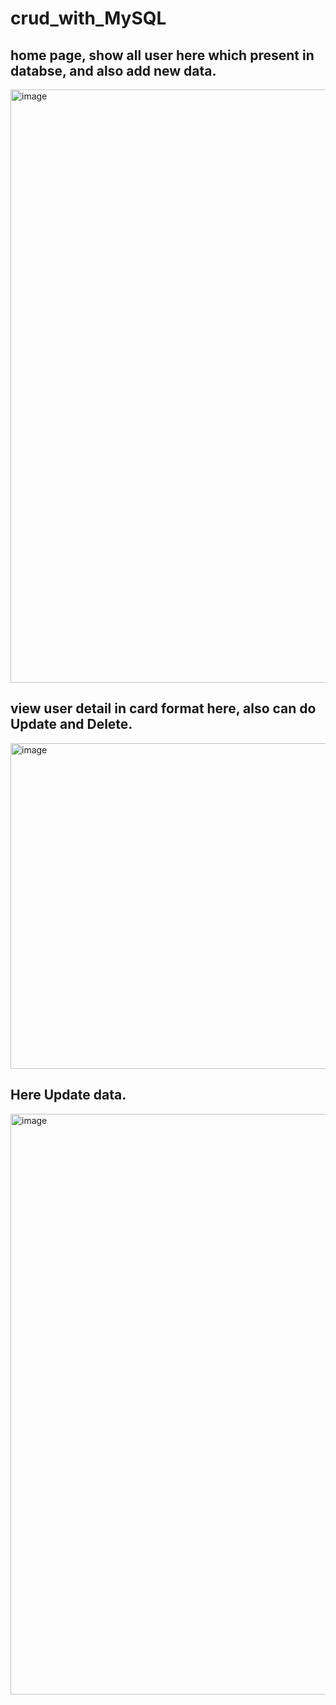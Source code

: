 # crud_with_MySQL

## home page, show all user here which present in databse, and also add new data.

<img width="949" alt="image" src="https://user-images.githubusercontent.com/88477312/218985891-06655f3a-8fa0-4344-bc1d-aef7ab850a40.png">

## view user detail in card format here, also can do Update and Delete. 

<img width="521" alt="image" src="https://user-images.githubusercontent.com/88477312/218986598-fff5b151-cc9a-4365-94e1-85702759725a.png">

## Here Update data. 
<img width="929" alt="image" src="https://user-images.githubusercontent.com/88477312/218986728-934001a3-90db-4676-b622-11e259b3caa3.png">

